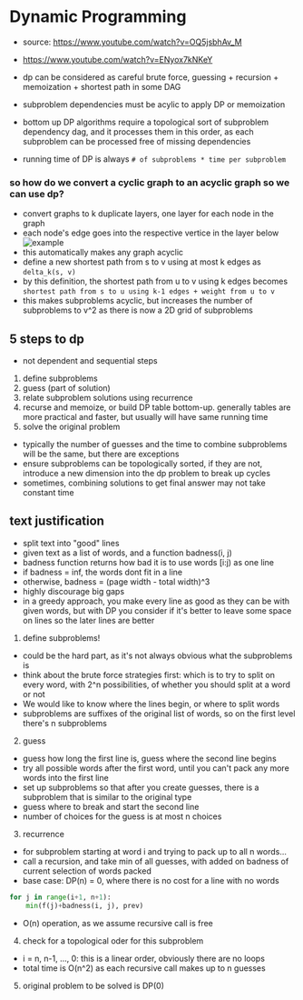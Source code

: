 # Dynamic Programming

- source: https://www.youtube.com/watch?v=OQ5jsbhAv_M
- https://www.youtube.com/watch?v=ENyox7kNKeY

- dp can be considered as careful brute force, guessing + recursion + memoization + shortest path in some DAG
- subproblem dependencies must be acylic to apply DP or memoization
- bottom up DP algorithms require a topological sort of subproblem dependency dag, and it processes them in this order, as each subproblem can be processed free of missing dependencies
- running time of DP is always `# of subproblems * time per subproblem`
### so how do we convert a cyclic graph to an acyclic graph so we can use dp?
- convert graphs to k duplicate layers, one layer for each node in the graph
- each node's edge goes into the respective vertice in the layer below
![example](https://i.imgur.com/6wso6ft.png)
- this automatically makes any graph acyclic
- define a new shortest path from s to v using at most k edges as `delta_k(s, v)`
- by this definition, the shortest path from u to v using k edges becomes `shortest path from s to u using k-1 edges + weight from u to v`
- this makes subproblems acyclic, but increases the number of subproblems to v^2 as there is now a 2D grid of subproblems

## 5 steps to dp
- not dependent and sequential steps
1. define subproblems
2. guess (part of solution)
3. relate subproblem solutions using recurrence
4. recurse and memoize, or build DP table bottom-up. generally tables are more practical and faster, but usually will have same running time
5. solve the original problem

- typically the number of guesses and the time to combine subproblems will be the same, but there are exceptions
- ensure subproblems can be topologically sorted, if they are not, introduce a new dimension into the dp problem to break up cycles
- sometimes, combining solutions to get final answer may not take constant time

## text justification
- split text into "good" lines
- given text as a list of words, and a function badness(i, j)
- badness function returns how bad it is to use words [i:j) as one line
- if badness = inf, the words dont fit in a line
- otherwise, badness = (page width - total width)^3
- highly discourage big gaps
- in a greedy approach, you make every line as good as they can be with given words, but with DP you consider if it's better to leave some space on lines so the later lines are better
1. define subproblems!
- could be the hard part, as it's not always obvious what the subproblems is
- think about the brute force strategies first: which is to try to split on every word, with 2^n possibilities, of whether you should split at a word or not
- We would like to know where the lines begin, or where to split words
- subproblems are suffixes of the original list of words, so on the first level there's n subproblems
2. guess
- guess how long the first line is, guess where the second line begins
- try all possible words after the first word, until you can't pack any more words into the first line
- set up subproblems so that after you create guesses, there is a subproblem that is similar to the original type
- guess where to break and start the second line
- number of choices for the guess is at most n choices
3. recurrence
- for subproblem starting at word i and trying to pack up to all n words...
- call a recursion, and take min of all guesses, with added on badness of current selection of words packed
- base case: DP(n) = 0, where there is no cost for a line with no words
```python
for j in range(i+1, n+1):
    min(f(j)+badness(i, j), prev)
```
- O(n) operation, as we assume recursive call is free
4. check for a topological oder for this subproblem
- i = n, n-1, ..., 0: this is a linear order, obviously there are no loops
- total time is O(n^2) as each recursive call makes up to n guesses
5. original problem to be solved is DP(0)
